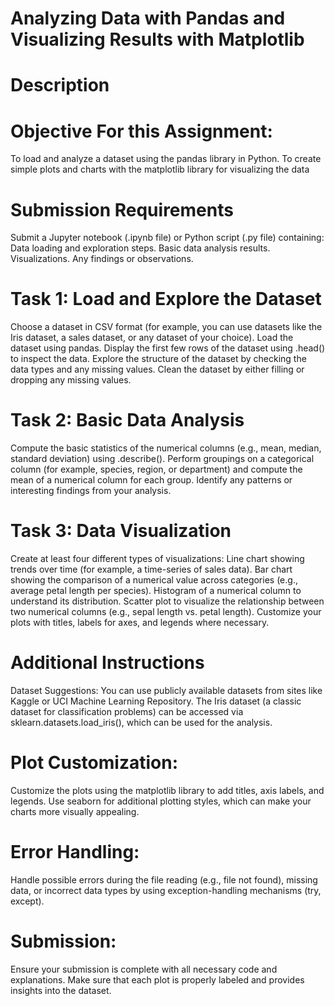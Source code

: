 # Analyzing Data with Pandas and Visualizing Results with Matplotlib
# Description

# Objective For this Assignment:
To load and analyze a dataset using the pandas library in Python.
To create simple plots and charts with the matplotlib library for visualizing the data

# Submission Requirements
Submit a Jupyter notebook (.ipynb file) or Python script (.py file) containing:
Data loading and exploration steps.
Basic data analysis results.
Visualizations.
Any findings or observations.

# Task 1: Load and Explore the Dataset
Choose a dataset in CSV format (for example, you can use datasets like the Iris dataset, a sales dataset, or any dataset of your choice).
Load the dataset using pandas.
Display the first few rows of the dataset using .head() to inspect the data.
Explore the structure of the dataset by checking the data types and any missing values.
Clean the dataset by either filling or dropping any missing values.

# Task 2: Basic Data Analysis
Compute the basic statistics of the numerical columns (e.g., mean, median, standard deviation) using .describe().
Perform groupings on a categorical column (for example, species, region, or department) and compute the mean of a numerical column for each group.
Identify any patterns or interesting findings from your analysis.

# Task 3: Data Visualization
Create at least four different types of visualizations:
Line chart showing trends over time (for example, a time-series of sales data).
Bar chart showing the comparison of a numerical value across categories (e.g., average petal length per species).
Histogram of a numerical column to understand its distribution.
Scatter plot to visualize the relationship between two numerical columns (e.g., sepal length vs. petal length).
Customize your plots with titles, labels for axes, and legends where necessary.

# Additional Instructions
Dataset Suggestions:
You can use publicly available datasets from sites like Kaggle or UCI Machine Learning Repository.
The Iris dataset (a classic dataset for classification problems) can be accessed via sklearn.datasets.load_iris(), which can be used for the analysis.

# Plot Customization:
Customize the plots using the matplotlib library to add titles, axis labels, and legends.
Use seaborn for additional plotting styles, which can make your charts more visually appealing.

# Error Handling:
Handle possible errors during the file reading (e.g., file not found), missing data, or incorrect data types by using exception-handling mechanisms (try, except).

# Submission:
Ensure your submission is complete with all necessary code and explanations. Make sure that each plot is properly labeled and provides insights into the dataset.
